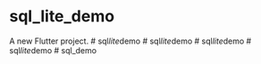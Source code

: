 # sql_lite_demo

A new Flutter project.
#   s q l _ l i t e _ d e m o  
 #   s q l _ l i t e _ d e m o  
 #   s q l _ l i t e _ d e m o  
 #   s q l _ l i t e _ d e m o  
 # sql_demo
